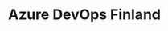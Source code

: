 ---
title: "Azure DevOps Finland"
layout: home
author_profile: false
header:
  overlay_color: "#000"
  overlay_filter: "0.7"
  overlay_image: /assets/images/overlays/overlay-cloud-1.jpeg
---